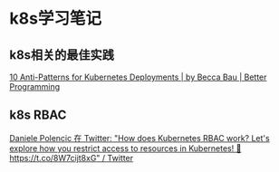# k8s学习笔记

## k8s相关的最佳实践

[10 Anti-Patterns for Kubernetes Deployments | by Becca Bau | Better Programming](https://betterprogramming.pub/10-antipatterns-for-kubernetes-deployments-e97ce1199f2d)

## k8s RBAC

[Daniele Polencic 在 Twitter: "How does Kubernetes RBAC work? Let's explore how you restrict access to resources in Kubernetes! 🧵 https://t.co/8W7cijt8xG" / Twitter](https://twitter.com/danielepolencic/status/1531296878993846272)





